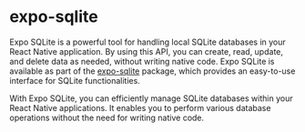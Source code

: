 # expo-sqlite

Expo SQLite is a powerful tool for handling local SQLite databases in your React Native application. By using this API, you can create, read, update, and delete data as needed, without writing native code. Expo SQLite is available as part of the [expo-sqlite](https://docs.expo.dev/versions/latest/sdk/sqlite/) package, which provides an easy-to-use interface for SQLite functionalities.

With Expo SQLite, you can efficiently manage SQLite databases within your React Native applications. It enables you to perform various database operations without the need for writing native code.